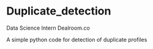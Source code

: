 # Duplicate_detection
Data Science Intern Dealroom.co

A simple python code for detection of duplicate profiles 
